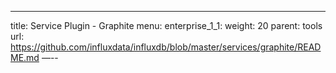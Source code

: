 ---
title: Service Plugin - Graphite
menu:
  enterprise_1_1:
    weight: 20
    parent: tools
    url: https://github.com/influxdata/influxdb/blob/master/services/graphite/README.md
—--

